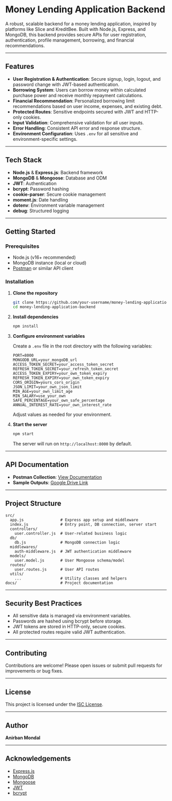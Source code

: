 
# Money Lending Application Backend

A robust, scalable backend for a money lending application, inspired by platforms like Slice and KreditBee. Built with Node.js, Express, and MongoDB, this backend provides secure APIs for user registration, authentication, profile management, borrowing, and financial recommendations.

---

## Features

- **User Registration & Authentication**: Secure signup, login, logout, and password change with JWT-based authentication.
- **Borrowing System**: Users can borrow money within calculated purchase power and receive monthly repayment calculations.
- **Financial Recommendation**: Personalized borrowing limit recommendations based on user income, expenses, and existing debt.
- **Protected Routes**: Sensitive endpoints secured with JWT and HTTP-only cookies.
- **Input Validation**: Comprehensive validation for all user inputs.
- **Error Handling**: Consistent API error and response structure.
- **Environment Configuration**: Uses `.env` for all sensitive and environment-specific settings.

---

## Tech Stack

- **Node.js** & **Express.js**: Backend framework
- **MongoDB** & **Mongoose**: Database and ODM
- **JWT**: Authentication
- **bcrypt**: Password hashing
- **cookie-parser**: Secure cookie management
- **moment.js**: Date handling
- **dotenv**: Environment variable management
- **debug**: Structured logging

---

## Getting Started

### Prerequisites

- Node.js (v16+ recommended)
- MongoDB instance (local or cloud)
- [Postman](https://www.postman.com/) or similar API client

### Installation

1. **Clone the repository**
   ```sh
   git clone https://github.com/your-username/money-lending-application-backend.git
   cd money-lending-application-backend
   ```

2. **Install dependencies**
   ```sh
   npm install
   ```

3. **Configure environment variables**

   Create a `.env` file in the root directory with the following variables:

   ```
   PORT=8000
   MONGODB_URL=your_mongoDB_url
   ACCESS_TOKEN_SECRET=your_access_token_secret
   REFRESH_TOKEN_SECRET=your_refresh_token_secret
   ACCESS_TOKEN_EXPIRY=your_own_token_expiry
   REFRESH_TOKEN_EXPIRY=your_own_token_expiry
   CORS_ORIGIN=yours_cors_origin
   JSON_LIMIT=your_own_json_limit
   MIN_AGE=your_own_limit_age
   MIN_SALARY=use_your_own
   SAFE_PERCENTAGE=your_own_safe_percentage
   ANNUAL_INTEREST_RATE=your_own_interest_rate
   ```

   Adjust values as needed for your environment.

4. **Start the server**
   ```sh
   npm start
   ```

   The server will run on `http://localhost:8000` by default.

---

## API Documentation

- **Postman Collection**: [View Documentation](https://documenter.getpostman.com/view/36163643/2sA3kUH2cL)
- **Sample Outputs**: [Google Drive Link](https://drive.google.com/drive/folders/16Wq8nzm68oWVQXjzHZ2-hpFBowoIRBkp?usp=drive_link)

---

## Project Structure

```
src/
  app.js                # Express app setup and middleware
  index.js              # Entry point, DB connection, server start
  controllers/
    user.controller.js  # User-related business logic
  db/
    db.js               # MongoDB connection logic
  middlewares/
    auth-middleware.js  # JWT authentication middleware
  models/
    user.model.js       # User Mongoose schema/model
  routes/
    user.routes.js      # User API routes
  utils/
    ...                 # Utility classes and helpers
docs/                   # Project documentation
```

---

## Security Best Practices

- All sensitive data is managed via environment variables.
- Passwords are hashed using bcrypt before storage.
- JWT tokens are stored in HTTP-only, secure cookies.
- All protected routes require valid JWT authentication.

---

## Contributing

Contributions are welcome! Please open issues or submit pull requests for improvements or bug fixes.

---

## License

This project is licensed under the [ISC License](LICENSE).

---

## Author

**Anirban Mondal**

---

## Acknowledgements

- [Express.js](https://expressjs.com/)
- [MongoDB](https://www.mongodb.com/)
- [Mongoose](https://mongoosejs.com/)
- [JWT](https://jwt.io/)
- [bcrypt](https://github.com/kelektiv/node.bcrypt.js)
```

